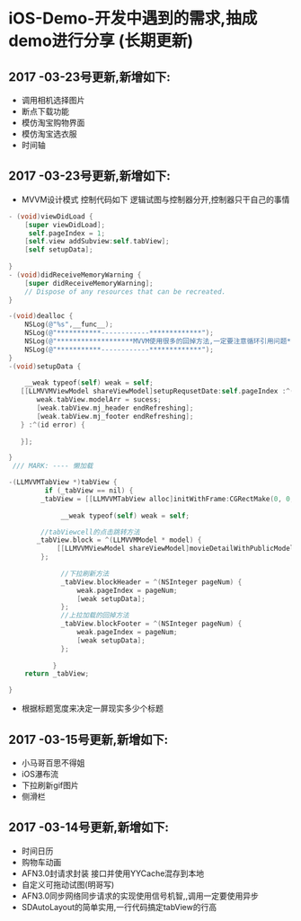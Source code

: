 # iOS-Demo-开发中遇到的需求,抽成demo进行分享 (长期更新)
## 2017 -03-23号更新,新增如下:
* 调用相机选择图片
* 断点下载功能
* 模仿淘宝购物界面
* 模仿淘宝选衣服
* 时间轴
## 2017 -03-23号更新,新增如下:
* MVVM设计模式 控制代码如下 逻辑试图与控制器分开,控制器只干自己的事情
```Objective-C
- (void)viewDidLoad {
    [super viewDidLoad];
     self.pageIndex = 1;
    [self.view addSubview:self.tabView];
    [self setupData];
   
}
- (void)didReceiveMemoryWarning {
    [super didReceiveMemoryWarning];
    // Dispose of any resources that can be recreated.
}

-(void)dealloc {
    NSLog(@"%s",__func__);
    NSLog(@"***********------------*************");
    NSLog(@"*******************MVVM使用很多的回掉方法,一定要注意循环引用问题*********************");
    NSLog(@"***********------------*************");
}
-(void)setupData {
    
    __weak typeof(self) weak = self;
   [[LLMVVMViewModel shareViewModel]setupRequsetDate:self.pageIndex :^(id sucess) {
       weak.tabView.modelArr = sucess;
       [weak.tabView.mj_header endRefreshing];
       [weak.tabView.mj_footer endRefreshing];
   } :^(id error) {
       
   }];

}
 /// MARK: ---- 懒加载

-(LLMVVMTabView *)tabView {
         if (_tabView == nil) {
        _tabView = [[LLMVVMTabView alloc]initWithFrame:CGRectMake(0, 0, LLScreenW, LLScreenH ) style:UITableViewStylePlain];
      
             __weak typeof(self) weak = self;

        //tabViewcell的点击跳转方法
       _tabView.block = ^(LLMVVMModel * model) {
            [[LLMVVMViewModel shareViewModel]movieDetailWithPublicModel:model WithViewController:weak];
        };
             
             //下拉刷新方法
             _tabView.blockHeader = ^(NSInteger pageNum) {
                 weak.pageIndex = pageNum;
                 [weak setupData];
             };
             //上拉加载的回掉方法
             _tabView.blockFooter = ^(NSInteger pageNum) {
                 weak.pageIndex = pageNum;
                 [weak setupData];
             };
             
           }
    return _tabView;

}

```
* 根据标题宽度来决定一屏现实多少个标题

## 2017 -03-15号更新,新增如下: 
* 小马哥百思不得姐
* iOS瀑布流
* 下拉刷新gif图片
* 侧滑栏
## 2017 -03-14号更新,新增如下:
* 时间日历
* 购物车动画
* AFN3.0封请求封装 接口并使用YYCache混存到本地
* 自定义可拖动试图(明哥写)
* AFN3.0同步网络同步请求的实现使用信号机智,,调用一定要使用异步
* SDAutoLayout的简单实用,一行代码搞定tabView的行高
